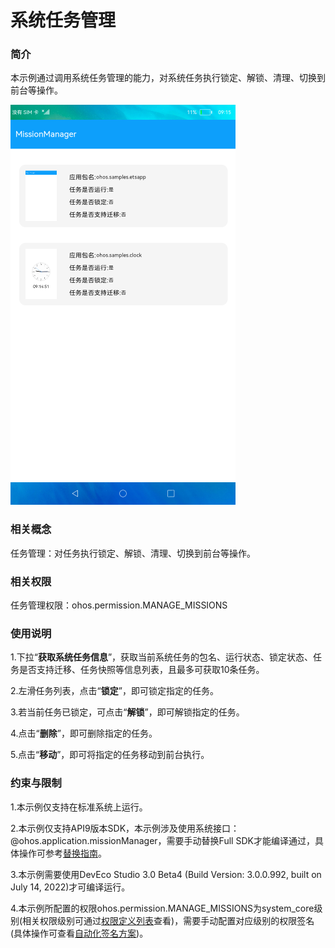 # 系统任务管理

### 简介

本示例通过调用系统任务管理的能力，对系统任务执行锁定、解锁、清理、切换到前台等操作。

![](./screenshots/device/missionManager.png)

### 相关概念

任务管理：对任务执行锁定、解锁、清理、切换到前台等操作。

### 相关权限

任务管理权限：ohos.permission.MANAGE_MISSIONS

### 使用说明

1.下拉“**获取系统任务信息**”，获取当前系统任务的包名、运行状态、锁定状态、任务是否支持迁移、任务快照等信息列表，且最多可获取10条任务。

2.左滑任务列表，点击“**锁定**”，即可锁定指定的任务。

3.若当前任务已锁定，可点击“**解锁**”，即可解锁指定的任务。

4.点击“**删除**”，即可删除指定的任务。

5.点击“**移动**”，即可将指定的任务移动到前台执行。

### 约束与限制

1.本示例仅支持在标准系统上运行。

2.本示例仅支持API9版本SDK，本示例涉及使用系统接口：@ohos.application.missionManager，需要手动替换Full SDK才能编译通过，具体操作可参考[替换指南](https://docs.openharmony.cn/pages/v3.2/zh-cn/application-dev/quick-start/full-sdk-switch-guide.md/)。

3.本示例需要使用DevEco Studio 3.0 Beta4 (Build Version: 3.0.0.992, built on July 14, 2022)才可编译运行。

4.本示例所配置的权限ohos.permission.MANAGE_MISSIONS为system_core级别(相关权限级别可通过[权限定义列表](https://gitee.com/openharmony/docs/blob/master/zh-cn/application-dev/security/permission-list.md)查看)，需要手动配置对应级别的权限签名(具体操作可查看[自动化签名方案](https://docs.openharmony.cn/pages/v3.2/zh-cn/application-dev/security/hapsigntool-overview.md/))。
